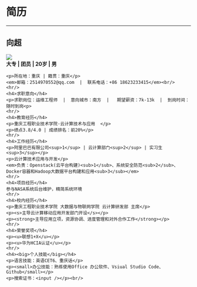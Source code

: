 <html>
<head>
    <meta charset="utf-8" />
    <title>个人简历</title>
</head>
<body>
    <h1>简历</h1>
    <hr>
    <h2>向超</h2><img src="https://image.baidu.com/search/detail?ct=503316480&z=0&ipn=false&word=%E5%BD%AD%E4%BA%8E%E6%99%8F%E5%9B%BE%E7%89%87&step_word=&hs=0&pn=0&spn=0&di=53570&pi=0&rn=1&tn=baiduimagedetail&is=0%2C0&istype=0&ie=utf-8&oe=utf-8&in=&cl=2&lm=-1&st=undefined&cs=2436136077%2C2689499119&os=525901641%2C476651172&simid=3454643784%2C497772712&adpicid=0&lpn=0&ln=2992&fr=&fmq=1630581343341_R&fm=&ic=undefined&s=undefined&hd=undefined&latest=undefined&copyright=undefined&se=&sme=&tab=0&width=undefined&height=undefined&face=undefined&ist=&jit=&cg=star&bdtype=0&oriquery=&objurl=https%3A%2F%2Fgimg2.baidu.com%2Fimage_search%2Fsrc%3Dhttp%3A%2F%2F5b0988e595225.cdn.sohucs.com%2Fq_70%2Cc_zoom%2Cw_640%2Fimages%2F20180611%2Feca0bdcc78314ef6a7b7a068acd38f31.jpeg%26refer%3Dhttp%3A%2F%2F5b0988e595225.cdn.sohucs.com%26app%3D2002%26size%3Df9999%2C10000%26q%3Da80%26n%3D0%26g%3D0n%26fmt%3Djpeg%3Fsec%3D1633173346%26t%3D310d78ac8a3ba72a26069783b10d84ff&fromurl=ippr_z2C%24qAzdH3FAzdH3F4_z%26e3Bf5i7_z%26e3Bv54AzdH3FwAzdH3Fdnc88bd0a_m0m098&gsm=1&rpstart=0&rpnum=0&islist=&querylist=&nojc=undefined"/><br/>
   <strong>大专  |  团员 | 20岁  | 男  </strong>
   
    <p>所在地：重庆 | 籍贯：重庆</p>
    <em>邮箱：2514970552@qq.com  |  联系电话：+86 18623233415</em><br/>
    <hr/>   
    <h4>求职意向</h4>
    <p>求职岗位：运维工程师  |  意向城市：南方  |   期望薪资：7k-13k  |  到岗时间：随时到岗<p>
    <hr/>   
    <h4>教育经历</h4>
    <p>重庆工程职业技术学院·云计算技术与应用  </p>
    <p>绩点3.8/4.0 | 成绩排名：前20%</p>
    <hr/>   
    <h4>工作经历</h4>
    <p>阿里巴巴有限公司<sup>1</sup> | 云计算部门<sup>2</sup> | 实习生<sup>3</sup></p>
    <p>云计算技术应用与开发</p>
    <em>负责：Openstack(云平台构建)<sub>1</sub>、系统安全防范<sub>2</sub>、Docker容器和Hadoop大数据平台构建和应用<sub>3</sub></em>
    <hr/>   
    <h4>项目经历</h4>
    参与NASA系统后台维护，精简系统环境
    <hr/>   
    <h4>校内经历</h4>
    <p>重庆工程职业技术学院 大数据与物联网学院 云计算研发部 主席</p>
    <p><s>主导云计算移动应用开发部门开设</s></p>
    <p><strong>主导应用立项，资源协调、进度管理和对外合作工作</strong></p>
    <hr/>   
    <h4>荣誉奖项</h4>
    <p><u>联想1+X</u></p>
    <p><u>华为HCIA认证</u></p>
    <hr/>   
    <h4><big>个人技能</big></h4>
    <p>语言技能：英语CET6、重庆话</p>
    <p><small>办公技能：熟练使用Office 办公软件、Vsiual Studio Code、Github</small></p>
    <p>搜索证书：<input /></p><br/>
    
</body>
</html>